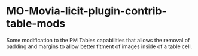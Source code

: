 # MO-Movia-licit-plugin-contrib-table-mods
Some modification to the PM Tables capabilities that allows the removal of padding and margins to allow better fitment of images inside of a table cell.
